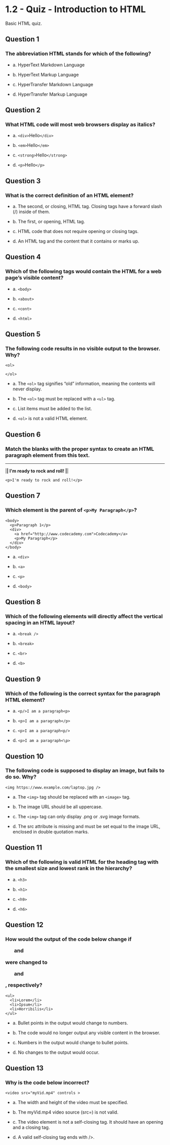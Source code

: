 # 1.2 - Quiz - Introduction to HTML
Basic HTML quiz.

## Question 1

### The abbreviation HTML stands for which of the following?

- a. HyperText Markdown Language

- b. HyperText Markup Language  

- c. HyperTransfer Markdown Language

- d. HyperTransfer Markup Language

## Question 2

### What HTML code will most web browsers display as italics?

- a. ```<div>```Hello```</div>```

- b. ```<em>```Hello```</em>```  

- c. ```<strong>```Hello```</strong>```

- d. ```<p>```Hello```</p>```

## Question 3

### What is the correct definition of an HTML element?

- a. The second, or closing, HTML tag. Closing tags have a forward slash (/) inside of them.

- b. The first, or opening, HTML tag.

- c. HTML code that does not require opening or closing tags.

- d. An HTML tag and the content that it contains or marks up.  

## Question 4

### Which of the following tags would contain the HTML for a web page’s visible content?

- a. ```<body>```   

- b. ```<about>```

- c. ```<cont>```

- d. ```<html>```

## Question 5

### The following code results in no visible output to the browser. Why?
```
<ol>
 
</ol> 
```
- a. The ```<ol>``` tag signifies “old” information, meaning the contents will never display.

- b. The ```<ol>``` tag must be replaced with a ```<ul>``` tag.

- c. List items must be added to the list.    

- d. ```<ol>``` is not a valid HTML element.

## Question 6

### Match the blanks with the proper syntax to create an HTML paragraph element from this text.
______________                              ______________
|____________|  I'm ready to rock and roll! |____________|

```
<p>I'm ready to rock and roll!</p>
```

## Question 7

### Which element is the parent of ```<p>My Paragraph</p>```?
```
<body>
  <p>Paragraph 1</p>
  <div>
    <a href="http://www.codecademy.com">Codecademy</a>
    <p>My Paragraph</p>
  </div>
</body>
```
- a. ```<div>```   

- b. ```<a>```

- c. ```<p>```

- d. ```<body>```

## Question 8

### Which of the following elements will directly affect the vertical spacing in an HTML layout?

- a. ```<break />```   

- b. ```<break>```

- c. ```<br>```   

- d. ```<b>```

## Question 9

### Which of the following is the correct syntax for the paragraph HTML element?

- a. ```<p/>I am a paragraph<p>```   

- b. ```<p>I am a paragraph</p>```   

- c. ```<p>I am a paragraph<p/>```  

- d. ```<p>I am a paragraph<\p>```

## Question 10

### The following code is supposed to display an image, but fails to do so. Why?
```
<img https://www.example.com/laptop.jpg />
```

- a. The ```<img>``` tag should be replaced with an ```<image>``` tag.

- b. The image URL should be all uppercase.

- c. The ```<img>``` tag can only display .png or .svg image formats.

- d. The src attribute is missing and must be set equal to the image URL, enclosed in double quotation marks.      

## Question 11

### Which of the following is valid HTML for the heading tag with the smallest size and lowest rank in the hierarchy?

- a. ```<h3>```    

- b. ```<h1>```

- c. ```<h9>```

- d. ```<h6>```    

## Question 12

### How would the output of the code below change if <ul> and </ul> were changed to <ol> and </ol>, respectively?
```
<ul>
  <li>Lorem</li>
  <li>Ipsum</li>
  <li>Horribilis</li>
</ul>
```
- a. Bullet points in the output would change to numbers.   

- b. The code would no longer output any visible content in the browser.

- c. Numbers in the output would change to bullet points.

- d. No changes to the output would occur.

## Question 13

### Why is the code below incorrect?
```
<video src="myVid.mp4" controls >
```

- a. The width and height of the video must be specified.

- b. The myVid.mp4 video source (src=) is not valid.

- c. The video element is not a self-closing tag. It should have an opening and a closing tag.   

- d. A valid self-closing tag ends with />.